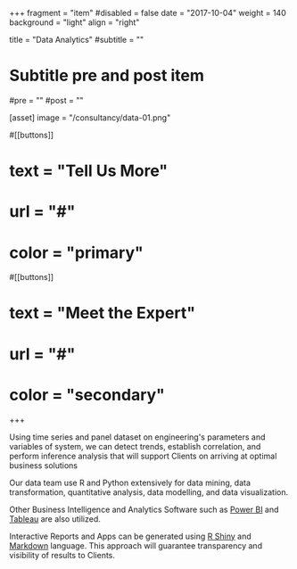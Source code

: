 +++
fragment = "item"
#disabled = false
date = "2017-10-04"
weight = 140
background = "light"
align = "right"

title = "Data Analytics"
#subtitle = ""

# Subtitle pre and post item
#pre = ""
#post = ""

[asset]
  image = "/consultancy/data-01.png"

#[[buttons]]
#  text = "Tell Us More"
#  url = "#"
#  color = "primary"

#[[buttons]]
#  text = "Meet the Expert"
#  url = "#"
#  color = "secondary"
+++

Using time series and panel dataset on engineering's parameters and variables of system, we can detect trends, establish correlation, and perform inference analysis that will support Clients on arriving at optimal business solutions

Our data team use R and Python extensively for data mining, data transformation, quantitative analysis, data modelling, and data visualization.

Other Business Intelligence and Analytics Software such as [Power BI](https://powerbi.microsoft.com/en-us/) and [Tableau](https://www.tableau.com/) are also utilized.

Interactive Reports and Apps can be generated using [R Shiny](https://shiny.rstudio.com/) and [Markdown](https://rmarkdown.rstudio.com/) language. This approach will guarantee transparency and visibility of results to Clients.

